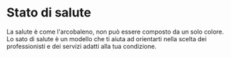 # Stato di salute

La salute è come l'arcobaleno, non può essere composto da un solo colore. Lo sato di salute è un modello che ti aiuta ad orientarti nella scelta dei professionisti e dei servizi adatti alla tua condizione.

<!--stackedit_data:
eyJoaXN0b3J5IjpbLTE4ODk0ODg0NjksMjUxOTYxMTJdfQ==
-->